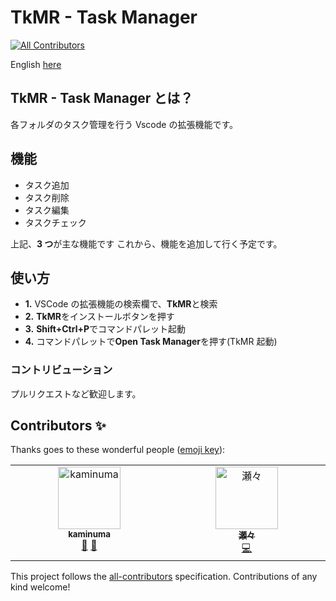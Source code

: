 # TkMR - Task Manager
<!-- ALL-CONTRIBUTORS-BADGE:START - Do not remove or modify this section -->
[![All Contributors](https://img.shields.io/badge/all_contributors-2-orange.svg?style=flat-square)](#contributors-)
<!-- ALL-CONTRIBUTORS-BADGE:END -->

English [here](https://github.com/kaedeek/TaskManager/blob/main/README-en.md)

## TkMR - Task Manager とは？

各フォルダのタスク管理を行う Vscode の拡張機能です。

## 機能

- タスク追加
- タスク削除
- タスク編集
- タスクチェック

上記、**3 つ**が主な機能です
これから、機能を追加して行く予定です。

## 使い方

- **1.** VSCode の拡張機能の検索欄で、**TkMR**と検索
- **2.** **TkMR**をインストールボタンを押す
- **3.** **Shift+Ctrl+P**でコマンドパレット起動
- **4.** コマンドパレットで**Open Task Manager**を押す(TkMR 起動)

### コントリビューション

プルリクエストなど歓迎します。


## Contributors ✨

Thanks goes to these wonderful people ([emoji key](https://allcontributors.org/docs/en/emoji-key)):

<!-- ALL-CONTRIBUTORS-LIST:START - Do not remove or modify this section -->
<!-- prettier-ignore-start -->
<!-- markdownlint-disable -->
<table>
  <tbody>
    <tr>
      <td align="center" valign="top" width="14.28%"><a href="https://github.com/kaminuma"><img src="https://avatars.githubusercontent.com/u/33448874?v=4?s=100" width="100px;" alt="kaminuma"/><br /><sub><b>kaminuma</b></sub></a><br /><a href="https://github.com/kaedeek/TkMR_Task-Manager/issues?q=author%3Akaminuma" title="Bug reports">🐛</a> <a href="#ideas-kaminuma" title="Ideas, Planning, & Feedback">🤔</a></td>
      <td align="center" valign="top" width="14.28%"><a href="https://github.com/kayu0514"><img src="https://avatars.githubusercontent.com/u/183249726?v=4?s=100" width="100px;" alt="瀬々"/><br /><sub><b>瀬々</b></sub></a><br /><a href="https://github.com/kaedeek/TkMR_Task-Manager/commits?author=kayu0514" title="Code">💻</a></td>
    </tr>
  </tbody>
</table>

<!-- markdownlint-restore -->
<!-- prettier-ignore-end -->

<!-- ALL-CONTRIBUTORS-LIST:END -->

This project follows the [all-contributors](https://github.com/all-contributors/all-contributors) specification. Contributions of any kind welcome!